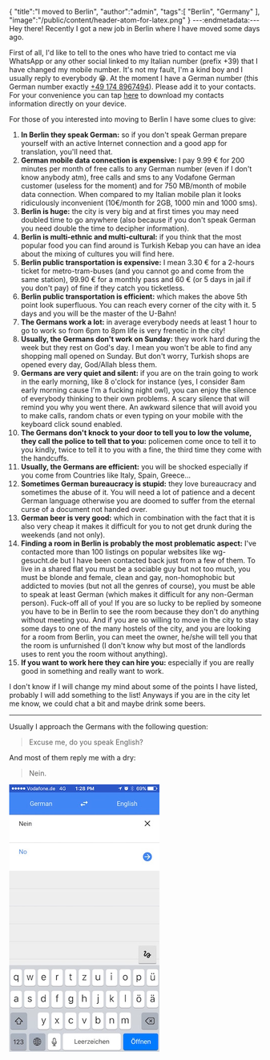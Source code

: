 {
  "title":"I moved to Berlin",
  "author":"admin",
  "tags":[
    "Berlin",
    "Germany"
  ],
  "image":"/public/content/header-atom-for-latex.png"
}
---:endmetadata:---
Hey there! Recently I got a new job in Berlin where I have moved some days ago.

First of all, I'd like to tell to the ones who have tried to contact me via WhatsApp or any other social linked to my Italian number (prefix +39) that I have changed my mobile number. It's not my fault, I'm a kind boy and I usually reply to everybody 😁. At the moment I have a German number (this German number exactly <a href="tel:+491748967494">+49 174 8967494</a>). Please add it to your contacts. For your convenience you can tap <a href="/public/content/Matteo-Merola.vcf" title="Download my contact">here</a> to download my contacts information directly on your device.


For those of you interested into moving to Berlin I have some clues to give:

1. **In Berlin they speak German:** so if you don't speak German prepare yourself with an active Internet connection and a good app for translation, you'll need that.
2. **German mobile data connection is expensive:** I pay 9.99 € for 200 minutes per month of free calls to any German number (even if I don't know anybody atm), free calls and sms to any Vodafone German customer (useless for the moment) and for 750 MB/month of mobile data connection. When compared to my Italian mobile plan it looks ridiculously inconvenient (10€/month for 2GB, 1000 min and 1000 sms).
3. **Berlin is huge:** the city is very big and at first times you may need doubled time to go anywhere (also because if you don't speak German you need double the time to decipher information).
4. **Berlin is multi-ethnic and multi-cultural:** if you think that the most popular food you can find around is Turkish Kebap you can have an idea about the mixing of cultures you will find here.
5. **Berlin public transportation is expensive:** I mean 3.30 € for a 2-hours ticket for metro-tram-buses (and you cannot go and come from the same station), 99.90 € for a monthly pass and 60 € (or 5 days in jail if you don't pay) of fine if they catch you ticketless.
6. **Berlin public transportation is efficient:** which makes the above 5th point look superfluous. You can reach every corner of the city with it. 5 days and you will be the master of the U-Bahn!
7. **The Germans work a lot:** in average everybody needs at least 1 hour to go to work so from 6pm to 8pm life is very frenetic in the city!
8. **Usually, the Germans don't work on Sunday:** they work hard during the week but they rest on God's day. I mean you won't be able to find any shopping mall opened on Sunday. But don't worry, Turkish shops are opened every day, God/Allah bless them.
9. **Germans are very quiet and silent:** if you are on the train going to work in the early morning, like 8 o'clock for instance (yes, I consider 8am early morning cause I'm a fucking night owl), you can enjoy the silence of everybody thinking to their own problems. A scary silence that will remind you why you went there. An awkward silence that will avoid you to make calls, random chats or even typing on your mobile with the keyboard click sound enabled.
10. **The Germans don't knock to your door to tell you to low the volume, they call the police to tell that to you:** policemen come once to tell it to you kindly, twice to tell it to you with a fine, the third time they come with the handcuffs.
11. **Usually, the Germans are efficient:** you will be shocked especially if you come from Countries like Italy, Spain, Greece...
12. **Sometimes German bureaucracy is stupid:** they love bureaucracy and sometimes the abuse of it. You will need a lot of patience and a decent German language otherwise you are doomed to suffer from the eternal curse of a document not handed over.
13. **German beer is very good:** which in combination with the fact that it is also very cheap it makes it difficult for you to not get drunk during the weekends (and not only).
14. **Finding a room in Berlin is probably the most problematic aspect:** I've contacted more than 100 listings on popular websites like wg-gesucht.de but I have been contacted back just from a few of them. To live in a shared flat you must be a sociable guy but not too much, you must be blonde and female, clean and gay, non-homophobic but addicted to movies (but not all the genres of course), you must be able to speak at least German (which makes it difficult for any non-German person). Fuck-off all of you! If you are so lucky to be replied by someone you have to be in Berlin to see the room because they don't do anything without meeting you. And if you are so willing to move in the city to stay some days to one of the many hostels of the city, and you are looking for a room from Berlin, you can meet the owner, he/she will tell you that the room is unfurnished (I don't know why but most of the landlords uses to rent you the room without anything).
15. **If you want to work here they can hire you:** especially if you are really good in something and really want to work.

I don't know if I will change my mind about some of the points I have listed, probably I will add something to the list! Anyways if you are in the city let me know, we could chat a bit and maybe drink some beers.

----

Usually I approach the Germans with the following question:

> Excuse me, do you speak English?

And most of them reply me with a dry:

> Nein.

![nein-no](/public/content/nein-no.jpg)
